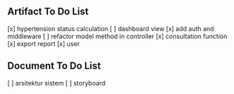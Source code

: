 ## Artifact To Do List

[x] hypertension status calculation
[ ] dashboard view
[x] add auth and middleware
[ ] refactor model method in controller
[x] consultation function
[x] export report
[x] user

## Document To Do List

[ ] arsitektur sistem
[ ] storyboard
